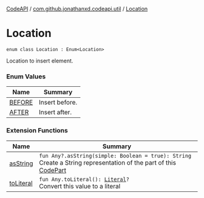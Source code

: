 [CodeAPI](../../index.md) / [com.github.jonathanxd.codeapi.util](../index.md) / [Location](.)

# Location

`enum class Location : Enum<Location>`

Location to insert element.

### Enum Values

| Name | Summary |
|---|---|
| [BEFORE](-b-e-f-o-r-e.md) | Insert before. |
| [AFTER](-a-f-t-e-r.md) | Insert after. |

### Extension Functions

| Name | Summary |
|---|---|
| [asString](../kotlin.-any/as-string.md) | `fun Any?.asString(simple: Boolean = true): String`<br>Create a String representation of the part of this [CodePart](../../com.github.jonathanxd.codeapi/-code-part/index.md) |
| [toLiteral](../../com.github.jonathanxd.codeapi.util.conversion/kotlin.-any/to-literal.md) | `fun Any.toLiteral(): `[`Literal`](../../com.github.jonathanxd.codeapi.literal/-literal/index.md)`?`<br>Convert this value to a literal |
